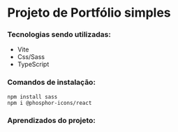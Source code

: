 # Projeto de Portfólio simples
### Tecnologias sendo utilizadas:
- Vite
- Css/Sass
- TypeScript


### Comandos de instalação:

```
npm install sass
npm i @phosphor-icons/react

```


### Aprendizados do projeto: